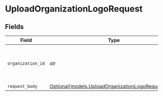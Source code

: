 # UploadOrganizationLogoRequest


## Fields

| Field                                                                                                | Type                                                                                                 | Required                                                                                             | Description                                                                                          | Example                                                                                              |
| ---------------------------------------------------------------------------------------------------- | ---------------------------------------------------------------------------------------------------- | ---------------------------------------------------------------------------------------------------- | ---------------------------------------------------------------------------------------------------- | ---------------------------------------------------------------------------------------------------- |
| `organization_id`                                                                                    | *str*                                                                                                | :heavy_check_mark:                                                                                   | The ID of the organization for which to upload a logo                                                | org_12345                                                                                            |
| `request_body`                                                                                       | [Optional[models.UploadOrganizationLogoRequestBody]](../models/uploadorganizationlogorequestbody.md) | :heavy_minus_sign:                                                                                   | N/A                                                                                                  |                                                                                                      |